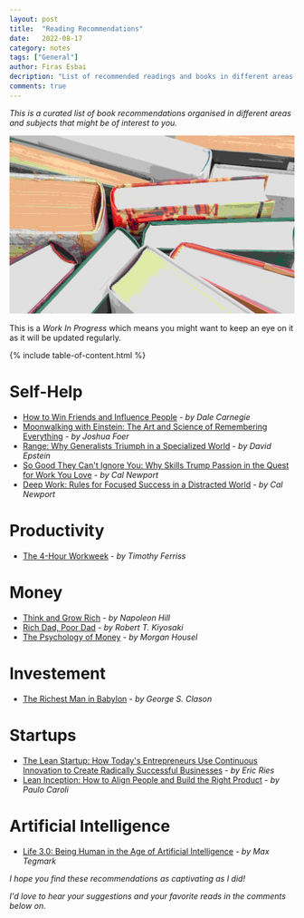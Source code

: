 ```yaml
---
layout: post
title:  "Reading Recommendations"
date:   2022-08-17
category: notes
tags: ["General"]
author: Firas Esbai
decription: "List of recommended readings and books in different areas of life and subjects"
comments: true
---
```


*This is a curated list of book recommendations organised in different areas and subjects that might be of interest to you.*

![image](/assets/images/articles/13_reading_recommendations.jpg)


This is a *Work In Progress* which means you might want to keep an eye on it as it will be updated regularly. 

{% include table-of-content.html %}

# Self-Help 

- [How to Win Friends and Influence People](https://www.goodreads.com/book/show/4865.How_to_Win_Friends_and_Influence_People) - *by Dale Carnegie*
- [Moonwalking with Einstein: The Art and Science of Remembering Everything](https://joshuafoer.com/) - *by Joshua Foer*
- [Range: Why Generalists Triumph in a Specialized World](https://davidepstein.com/the-range/) - *by David Epstein*
- [So Good They Can't Ignore You: Why Skills Trump Passion in the Quest for Work You Love](https://calnewport.com/writing/) - *by Cal Newport*
- [Deep Work: Rules for Focused Success in a Distracted World](https://calnewport.com/writing/) - *by Cal Newport*

# Productivity

- [The 4-Hour Workweek](https://tim.blog/tim-ferriss-books/#the-4-hour-workweek) - *by Timothy Ferriss*

# Money

- [Think and Grow Rich](https://www.naphill.org/shop/books/paperback/think-and-grow-rich-the-1937-edition/) - *by Napoleon Hill*
- [Rich Dad, Poor Dad](https://www.richdad.com/about/rich-dad) - *by Robert T. Kiyosaki*
- [The Psychology of Money](https://www.morganhousel.com/) - *by Morgan Housel*

# Investement
 
- [The Richest Man in Babylon](https://www.goodreads.com/book/show/1052.The_Richest_Man_in_Babylon) - *by  George S. Clason* 

# Startups

- [The Lean Startup: How Today's Entrepreneurs Use Continuous Innovation to Create Radically Successful Businesses](https://theleanstartup.com/) - *by Eric Ries*
- [Lean Inception: How to Align People and Build the Right Product](https://caroli.org/en/livro/lean-inception-how-to-align-people-and-build-the-right-product/) - *by Paulo Caroli* 

# Artificial Intelligence 

- [Life 3.0: Being Human in the Age of Artificial Intelligence](https://www.goodreads.com/en/book/show/34272565) - *by Max Tegmark* 


*I hope you find these recommendations as captivating as I did!* 

*I'd love to hear your suggestions and your favorite reads in the comments below on.* 